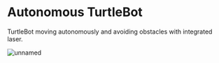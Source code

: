 # Autonomous TurtleBot
 TurtleBot moving autonomously and avoiding obstacles with integrated laser.

![unnamed](https://user-images.githubusercontent.com/69522980/126198332-eab50b61-3b19-4a84-91c4-046ffaefdd63.png)
